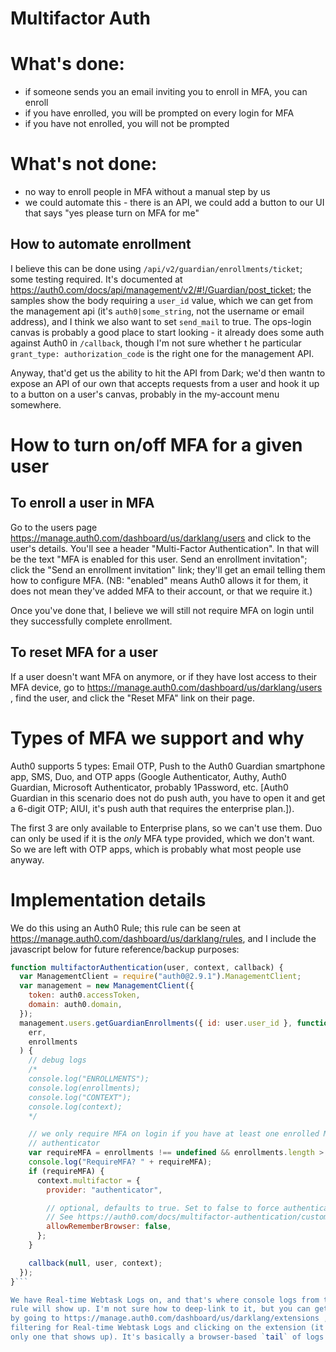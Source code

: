 Multifactor Auth
================

What's done:
============
- if someone sends you an email inviting you to enroll in MFA, you can
enroll
- if you have enrolled, you will be prompted on every login for MFA
- if you have not enrolled, you will not be prompted

What's not done:
================
- no way to enroll people in MFA without a manual step by us
- we could automate this - there is an API, we could add a button to our
UI that says "yes please turn on MFA for me"

## How to automate enrollment
I believe this can be done using `/api/v2/guardian/enrollments/ticket`; some
testing required. It's documented at
https://auth0.com/docs/api/management/v2/#!/Guardian/post_ticket; the samples
show the body requiring a `user_id` value, which we can get from the management
api (it's `auth0|some_string`, not the username or email address), and I think
we also want to set `send_mail` to true. The ops-login canvas is probably a good
place to start looking - it already does some auth against Auth0 in `/callback`, though I'm not
sure whether t he particular `grant_type: authorization_code` is the right one
for the management API.

Anyway, that'd get us the ability to hit the API from Dark; we'd then wantn to
expose an API of our own that accepts requests from a user and hook it up to a
button on a user's canvas, probably in the my-account menu somewhere.

How to turn on/off MFA for a given user
=======================================
## To enroll a user in MFA

Go to the users page https://manage.auth0.com/dashboard/us/darklang/users and
click to the user's details. You'll see a header "Multi-Factor Authentication".
In that will be the text "MFA is enabled for this user. Send an enrollment
invitation"; click the "Send an enrollment invitation" link; they'll get an
email telling them how to configure MFA. (NB: "enabled" means Auth0 allows it
for them, it does not mean they've added MFA to their account, or that we
require it.)

Once you've done that, I believe we will still not require MFA on login until
they successfully complete enrollment.

## To reset MFA for a user
If a user doesn't want MFA on anymore, or if they have lost access to their MFA
device, go to https://manage.auth0.com/dashboard/us/darklang/users , find the
user, and click the "Reset MFA" link on their page.


Types of MFA we support and why
===============================
Auth0 supports 5 types: Email OTP, Push to the Auth0 Guardian smartphone app,
SMS, Duo, and OTP apps (Google Authenticator, Authy, Auth0 Guardian, Microsoft
Authenticator, probably 1Password, etc. [Auth0 Guardian in this scenario does
not do push auth, you have to open it and get a 6-digit OTP; AIUI, it's push
auth that requires the enterprise plan.]).

The first 3 are only available to Enterprise plans, so we can't use them. Duo
can only be used if it is the _only_ MFA type provided, which we don't want. So
we are left with OTP apps, which is probably what most people use anyway.

Implementation details
======================
We do this using an Auth0 Rule; this rule can be seen at https://manage.auth0.com/dashboard/us/darklang/rules, and I include
the javascript below for future reference/backup purposes:

```javascript
function multifactorAuthentication(user, context, callback) {
  var ManagementClient = require("auth0@2.9.1").ManagementClient;
  var management = new ManagementClient({
    token: auth0.accessToken,
    domain: auth0.domain,
  });
  management.users.getGuardianEnrollments({ id: user.user_id }, function (
    err,
    enrollments
  ) {
    // debug logs
    /*
    console.log("ENROLLMENTS");
    console.log(enrollments);
    console.log("CONTEXT");
    console.log(context);
    */

    // we only require MFA on login if you have at least one enrolled MFA
    // authenticator
    var requireMFA = enrollments !== undefined && enrollments.length > 0;
    console.log("RequireMFA? " + requireMFA);
    if (requireMFA) {
      context.multifactor = {
        provider: "authenticator",

        // optional, defaults to true. Set to false to force authentication every time.
        // See https://auth0.com/docs/multifactor-authentication/custom#change-the-frequency-of-authentication-requests for details
        allowRememberBrowser: false,
      };
    }

    callback(null, user, context);
  });
}```

We have Real-time Webtask Logs on, and that's where console logs from the above
rule will show up. I'm not sure how to deep-link to it, but you can get there
by going to https://manage.auth0.com/dashboard/us/darklang/extensions , then
filtering for Real-time Webtask Logs and clicking on the extension (it'll be the
only one that shows up). It's basically a browser-based `tail` of logs.
